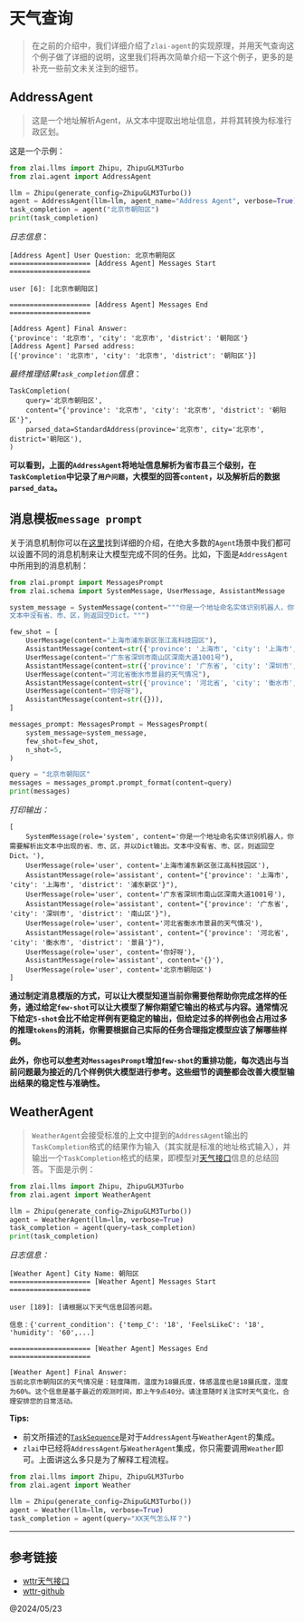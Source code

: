# 天气查询

> 在之前的介绍中，我们详细介绍了`zlai-agent`的实现原理，并用天气查询这个例子做了详细的说明，这里我们将再次简单介绍一下这个例子，更多的是补充一些前文未关注到的细节。

## AddressAgent

> 这是一个地址解析Agent，从文本中提取出地址信息，并将其转换为标准行政区划。

这是一个示例：

```python
from zlai.llms import Zhipu, ZhipuGLM3Turbo
from zlai.agent import AddressAgent

llm = Zhipu(generate_config=ZhipuGLM3Turbo())
agent = AddressAgent(llm=llm, agent_name="Address Agent", verbose=True)
task_completion = agent("北京市朝阳区")
print(task_completion)
```

*日志信息*：

```text
[Address Agent] User Question: 北京市朝阳区
==================== [Address Agent] Messages Start ====================

user [6]: [北京市朝阳区]

==================== [Address Agent] Messages End    ====================

[Address Agent] Final Answer:
{'province': '北京市', 'city': '北京市', 'district': '朝阳区'}
[Address Agent] Parsed address:
[{'province': '北京市', 'city': '北京市', 'district': '朝阳区'}]
```

*最终推理结果`task_completion`信息*：

```text
TaskCompletion(
    query='北京市朝阳区', 
    content="{'province': '北京市', 'city': '北京市', 'district': '朝阳区'}", 
    parsed_data=StandardAddress(province='北京市', city='北京市', district='朝阳区'), 
)
```

**可以看到，上面的`AddressAgent`将地址信息解析为省市县三个级别，在`TaskCompletion`中记录了`用户问题`，大模型的回答`content`，以及解析后的数据`parsed_data`。**

## 消息模板`message prompt`

关于消息机制你可以在[这里](message/zlai-message-01)找到详细的介绍，在绝大多数的`Agent`场景中我们都可以设置不同的消息机制来让大模型完成不同的任务。比如，下面是`AddressAgent`中所用到的消息机制：

```python
from zlai.prompt import MessagesPrompt
from zlai.schema import SystemMessage, UserMessage, AssistantMessage

system_message = SystemMessage(content="""你是一个地址命名实体识别机器人，你需要解析出文本中出现的省、市、区，并以Dict输出。\
文本中没有省、市、区，则返回空Dict。""")

few_shot = [
    UserMessage(content="上海市浦东新区张江高科技园区"),
    AssistantMessage(content=str({'province': '上海市', 'city': '上海市', 'district': '浦东新区'})),
    UserMessage(content="广东省深圳市南山区深南大道1001号"),
    AssistantMessage(content=str({'province': '广东省', 'city': '深圳市', 'district': '南山区'})),
    UserMessage(content="河北省衡水市景县的天气情况"),
    AssistantMessage(content=str({'province': '河北省', 'city': '衡水市', 'district': '景县'})),
    UserMessage(content="你好呀"),
    AssistantMessage(content=str({})),
]

messages_prompt: MessagesPrompt = MessagesPrompt(
    system_message=system_message,
    few_shot=few_shot,
    n_shot=5,
)

query = "北京市朝阳区"
messages = messages_prompt.prompt_format(content=query)
print(messages)
```

*打印输出：*

```text
[
    SystemMessage(role='system', content='你是一个地址命名实体识别机器人，你需要解析出文本中出现的省、市、区，并以Dict输出。文本中没有省、市、区，则返回空Dict。'), 
    UserMessage(role='user', content='上海市浦东新区张江高科技园区'), 
    AssistantMessage(role='assistant', content="{'province': '上海市', 'city': '上海市', 'district': '浦东新区'}"), 
    UserMessage(role='user', content='广东省深圳市南山区深南大道1001号'), 
    AssistantMessage(role='assistant', content="{'province': '广东省', 'city': '深圳市', 'district': '南山区'}"), 
    UserMessage(role='user', content='河北省衡水市景县的天气情况'), 
    AssistantMessage(role='assistant', content="{'province': '河北省', 'city': '衡水市', 'district': '景县'}"), 
    UserMessage(role='user', content='你好呀'),
    AssistantMessage(role='assistant', content='{}'), 
    UserMessage(role='user', content='北京市朝阳区')
]
```

**通过制定消息模版的方式，可以让大模型知道当前你需要他帮助你完成怎样的任务，通过给定`few-shot`可以让大模型了解你期望它输出的格式与内容。通常情况下给定`5-shot`会比不给定样例有更稳定的输出，但给定过多的样例也会占用过多的推理`tokens`的消耗，你需要根据自己实际的任务合理指定模型应该了解哪些样例。**

**此外，你也可以[参考](message/zlai-message-01?id=messageprompt)对`MessagesPrompt`增加`few-shot`的重排功能，每次选出与当前问题最为接近的几个样例供大模型进行参考。这些细节的调整都会改善大模型输出结果的稳定性与准确性。**

## WeatherAgent

> `WeatherAgent`会接受标准的上文中提到的`AddressAgent`输出的`TaskCompletion`格式的结果作为输入（其实就是标准的地址格式输入），并输出一个`TaskCompletion`格式的结果，即模型对[天气接口](agent/zlai-agent-02?id=参考)信息的总结回答。下面是示例：

```python
from zlai.llms import Zhipu, ZhipuGLM3Turbo
from zlai.agent import WeatherAgent

llm = Zhipu(generate_config=ZhipuGLM3Turbo())
agent = WeatherAgent(llm=llm, verbose=True)
task_completion = agent(query=task_completion)
print(task_completion)
```

*日志信息：*

```text
[Weather Agent] City Name: 朝阳区
==================== [Weather Agent] Messages Start ====================

user [189]: [请根据以下天气信息回答问题。

信息：{'current_condition': {'temp_C': '18', 'FeelsLikeC': '18', 'humidity': '60',...]

==================== [Weather Agent] Messages End    ====================

[Weather Agent] Final Answer:
当前北京市朝阳区的天气情况是：轻度降雨，温度为18摄氏度，体感温度也是18摄氏度，湿度为60%。这个信息是基于最近的观测时间，即上午9点40分。请注意随时关注实时天气变化，合理安排您的日常活动。
```

**Tips:**

* 前文所描述的[`TaskSequence`](agent/zlai-agent-01?id=顺序执行)是对于`AddressAgent`与`WeatherAgent`的集成。
* `zlai`中已经将`AddressAgent`与`WeatherAgent`集成，你只需要调用`Weather`即可。上面讲这么多只是为了解释工程流程。

```python
from zlai.llms import Zhipu, ZhipuGLM3Turbo
from zlai.agent import Weather

llm = Zhipu(generate_config=ZhipuGLM3Turbo())
agent = Weather(llm=llm, verbose=True)
task_completion = agent(query="XX天气怎么样？")
```

-----

## 参考链接

* [wttr天气接口](https://wttr.in/)
* [wttr-github](https://github.com/chubin/wttr.in)

@2024/05/23
